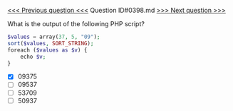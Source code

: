 [<<< Previous question <<<](0397.md)  Question ID#0398.md  [>>> Next question >>>](0399.md) 

What is the output of the following PHP script?

```php
$values = array(37, 5, "09");
sort($values, SORT_STRING);
foreach ($values as $v) {
    echo $v;
}
```

- [x] 09375
- [ ] 09537
- [ ] 53709
- [ ] 50937
